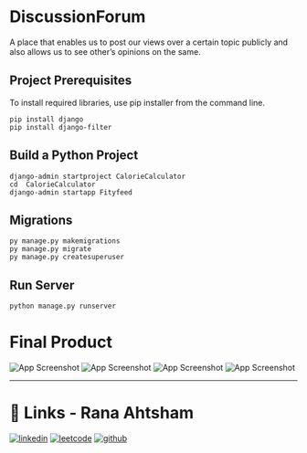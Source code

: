 # DiscussionForum

A place that enables us to post our views over a certain topic publicly and also allows us to see other’s opinions on the same.

## Project Prerequisites
To install required libraries, use pip installer from the command line.
```
pip install django
pip install django-filter
```

## Build a Python Project
```
django-admin startproject CalorieCalculator
cd  CalorieCalculator
django-admin startapp Fityfeed
```

## Migrations
```
py manage.py makemigrations
py manage.py migrate
py manage.py createsuperuser
```

## Run Server
```
python manage.py runserver
```

# Final Product

![App Screenshot](static/images/AddInForum.png)
![App Screenshot](static/images/Home.png)
![App Screenshot](static/images/AddInDiscussion.png)
![App Screenshot](static/images/Details.png)


----
# 🔗 Links - Rana Ahtsham
[![linkedin](https://img.shields.io/badge/linkedin-0A66C2?style=for-the-badge&logo=linkedin&logoColor=white)](https://www.linkedin.com/in/ranahtsham)
[![leetcode](https://img.shields.io/badge/leetcode-1DA1F2?style=for-the-badge&logo=leetcode&logoColor=white)](https://leetcode.com/ranahtsham)
[![github](https://img.shields.io/badge/github-1DA1A0?style=for-the-badge&logo=github&logoColor=white)](https://github.com/ranahtsham)


